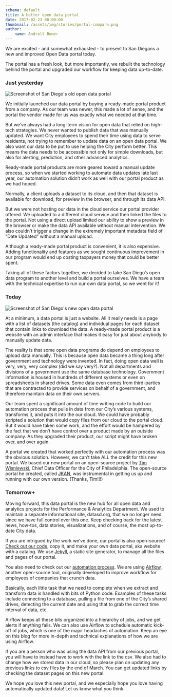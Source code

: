 ```yaml
---
schema: default
title: A better open data portal
date: 2017-02-23 00:00:00
thumbnail: /assets/img/stories/portal-compare.png
author:
    name: Andrell Bower
---
```


We are excited - and somewhat exhausted - to present to San Diegans a new and improved Open Data portal today.

The portal has a fresh look, but more importantly, we rebuilt the technology behind the portal and upgraded our workflow for keeping data up-to-date.

<!--more-->

### Just yesterday

![Screenshot of San Diego's old open data portal](/assets/img/stories/old-portal.png)

We initially launched our data portal by buying a ready-made portal product from a company. As our team was newer, this made a lot of sense, and the portal the vendor made for us was exactly what we needed at that time.

But we’ve always had a long-term vision for open data that relied on high-tech strategies. We never wanted to publish data that was manually updated. We want City employees to spend their time using data to serve residents, not trying to remember to update data on an open data portal. We also want our data to be put to use helping the City perform better. This means the data needs to be accessible not only for simple downloads, but also for alerting, prediction, and other advanced analytics.

Ready-made portal products are more geared toward a manual update process, so when we started working to automate data updates late last year, our automation solution didn’t work as well with our portal product as we had hoped.

Normally, a client uploads a dataset to its cloud, and then that dataset is available for download, for preview in the browser, and through its data API.

But we were not hosting our data in the cloud service our portal provider offered. We uploaded to a different cloud service and then linked the files to the portal. Not using a direct upload limited our ability to show a preview in the browser or make the data API available without manual intervention. We also couldn’t trigger a change in the extremely important metadata field of “Date Updated” without a manual upload.

Although a ready-made portal product is convenient, it is also expensive. Adding functionality and features as we sought continuous improvement in our program would end up costing taxpayers money that could be better spent. 

Taking all of these factors together, we decided to take San Diego’s open data program to another level and build a portal ourselves. We have a team with the technical expertise to run our own data portal, so we went for it!

### Today

![Screenshot of San Diego's new open data portal](/assets/img/stories/new-portal.png)

At a minimum, a data portal is just a website. All it really needs is a page with a list of datasets (the catalog) and individual pages for each dataset that contain links to download the data. A ready-made portal product is a website with an admin interface that makes it easy for just about anybody to manually update data.

The reality is that some open data programs do depend on employees to upload data manually. This is because open data became a thing long after government and technology were invented. In fact, doing open data well is very, very, very complex (did we say very?). Not all departments and divisions of a government use the same database technology. Government information is housed in hundreds of different systems or even on spreadsheets in shared drives. Some data even comes from third-parties that are contracted to provide services on behalf of a government, and therefore maintain data on their own servers.

Our team spent a significant amount of time writing code to build our automation process that pulls in data from our City’s various systems, transforms it, and puts it into the our cloud. We could have probably scripted a solution that would copy files from our cloud to the portal cloud. But it would have taken some work, and the effort would be hampered by the fact that we don’t have control over a product made by an outside company. As they upgraded their product, our script might have broken over, and over again.

A portal we created that worked perfectly with our automation process was the obvious solution. However, we can’t take ALL the credit for this new portal. We based our new portal on an open-source project by [Tim Wisniewski](http://github.com/timwis), Chief Data Officer for the City of Philadelphia. The open-source portal he created, called [JKAN](https://github.com/timwis/jkan), was instrumental in getting us up and running with our own version. (Thanks, Tim!!!)

### Tomorrow+

Moving forward, this data portal is the new hub for all open data and analytics projects for the Performance & Analytics Department. We used to maintain a separate informational site, datasd.org, that we no longer need since we have full control over this one. Keep checking back for the latest news, how-tos, data stories, visualizations, and of course, the most up-to-date City data.

If you are intrigued by the work we’ve done, our portal is also open-source! [Check out our code](https://github.com/cityofsandiego/seaboard), copy it, and make your own data portal, aka website with a catalog. We use [Jekyll](https://jekyllrb.com/docs/home/), a static site generator, to manage all the files and pages of our portal.

You also need to check out our [automation process](https://github.com/mrmaksimize/docker-airflow). We are using [Airflow](https://github.com/apache/incubator-airflow), another open-source tool, originally developed to improve workflow for employees of companies that crunch data. 

Basically, each little task that we need to complete when we extract and transform data is handled with bits of Python code. Examples of these tasks include connecting to a database, pulling a file from one of the City’s shared drives, detecting the current date and using that to grab the correct time interval of data, etc.

Airflow keeps all these bits organized into a hierarchy of jobs, and we get alerts if anything fails. We can also use Airflow to schedule automatic kick-off of jobs, which is one of the major headaches of automation. Keep an eye on this blog for more in-depth and technical explanations of how we are using Airflow.

If you are a person who was using the data API from our previous portal, you will have to instead have to work with the link to the csv. We also had to change how we stored data in our cloud, so please plan on updating any previous links to csv files by the end of March. You can get updated links by checking the dataset pages on this new portal.

We hope you love this new portal, and we especially hope you love having automatically updated data!  Let us know what you think.
